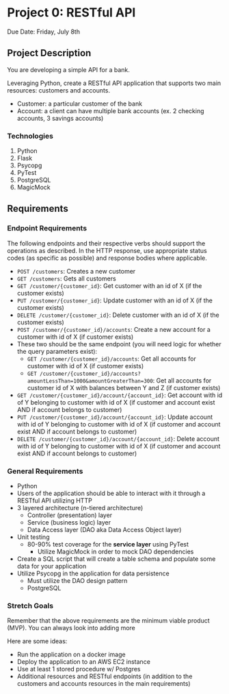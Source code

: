 # Project 0: RESTful API

Due Date: Friday, July 8th

## Project Description
You are developing a simple API for a bank.

Leveraging Python, create a RESTful API application that supports two main resources: customers and accounts.

* Customer: a particular customer of the bank
* Account: a client can have multiple bank accounts (ex. 2 checking accounts, 3 savings accounts)

### Technologies
1. Python
2. Flask
3. Psycopg
4. PyTest
5. PostgreSQL
6. MagicMock

## Requirements

### Endpoint Requirements
The following endpoints and their respective verbs should support the operations as described. In the HTTP response, use appropriate status codes (as specific as possible) and response bodies where applicable.

- `POST /customers`: Creates a new customer
- `GET /customers`: Gets all customers
- `GET /customer/{customer_id}`: Get customer with an id of X (if the customer exists)
- `PUT /customer/{customer_id}`: Update customer with an id of X (if the customer exists)
- `DELETE /customer/{customer_id}`: Delete customer with an id of X (if the customer exists)
- `POST /customer/{customer_id}/accounts`: Create a new account for a customer with id of X (if customer exists)
- These two should be the same endpoint (you will need logic for whether the query parameters exist):
    - `GET /customer/{customer_id}/accounts`: Get all accounts for customer with id of X (if customer exists)
    - `GET /customer/{customer_id}/accounts?amountLessThan=1000&amountGreaterThan=300`: Get all accounts for customer id of X with balances between Y and Z (if customer exists)
- `GET /customer/{customer_id}/account/{account_id}`: Get account with id of Y belonging to customer with id of X (if customer and account exist AND if account belongs to customer)
- `PUT /customer/{customer_id}/account/{account_id}`: Update account with id of Y belonging to customer with id of X (if customer and account exist AND if account belongs to customer)
- `DELETE /customer/{customer_id}/account/{account_id}`: Delete account with id of Y belonging to customer with id of X (if customer and account exist AND if account belongs to customer)

### General Requirements
- Python
- Users of the application should be able to interact with it through a RESTful API utilizing HTTP
- 3 layered architecture (n-tiered architecture)
    - Controller (presentation) layer
    - Service (business logic) layer
    - Data Access layer (DAO aka Data Access Object layer)
- Unit testing
    - 80-90% test coverage for the **service layer** using PyTest
        - Utilize MagicMock in order to mock DAO dependencies
- Create a SQL script that will create a table schema and populate some data for your application
- Utilize Psycopg in the application for data persistence
    - Must utilize the DAO design pattern
    - PostgreSQL

### Stretch Goals
Remember that the above requirements are the minimum viable product (MVP). You can always look into adding more

Here are some ideas:
- Run the application on a docker image
- Deploy the application to an AWS EC2 instance
- Use at least 1 stored procedure w/ Postgres
- Additional resources and RESTful endpoints (in addition to the customers and accounts resources in the main requirements)